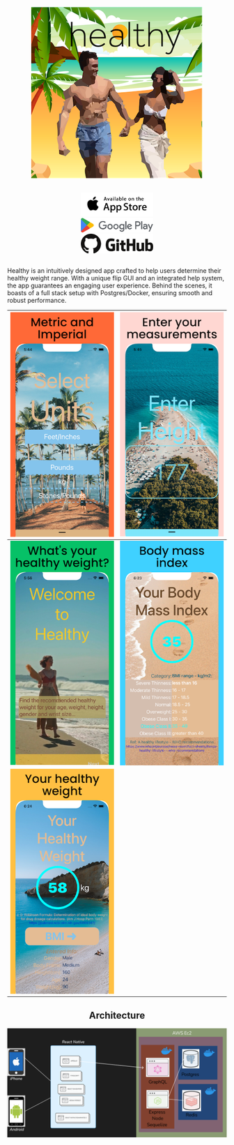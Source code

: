
<div align="center">

![Healthy Logo](/img/04_Logo_Healthy.png)

</div>

<div align="center" display="flex" style="display:flex;flex-direction:column">

[<img src="/img/app-store-available-on-the.svg" width="33%">](https://apps.apple.com/us/app/healthy-weight-calculator/id1673239197)
<br>
[<img src="/img/Google_Play_2022_logo.svg" width="33%">](https://play.google.com/store/apps/details?id=com.buachaillmaith.healthycalc)
<br>
[<img src="/img/github-full.svg" width="33%">](https://github.com/petemcgowan/healthyMetrics)
<br>

</div>

Healthy is an intuitively designed app crafted to help users determine their healthy weight range. With a unique flip GUI and an integrated help system, the app guarantees an engaging user experience. Behind the scenes, it boasts of a full stack setup with Postgres/Docker, ensuring smooth and robust performance.

<div align="center">

| ![Image 1](/img/projects/HealthyiPhone2.png) | ![Image 2](/img/projects/HealthyiPhone1.png) |
|:---:|:---:|
| ![Image 3](/img/projects/HealthyiPhone0.png) | ![Image 4](/img/projects/HealthyiPhone3.png) |
| ![Image 5](/img/projects/HealthyiPhone4.png) |

</div>

<div align="center">

## Architecture

</div>

<div align="center">

![Healthy Architecture](/img/presentation/024slide_HealthyArchReplace.png)

</div>
<br>
<br>

